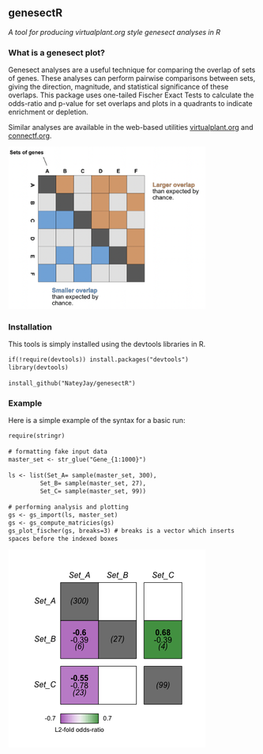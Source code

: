 ## genesectR

*A tool for producing virtualplant.org style genesect analyses in R*

### What is a genesect plot?
Genesect analyses are a useful technique for comparing the overlap of sets of genes. These analyses can perform pairwise comparisons between sets, giving the direction, magnitude, and statistical significance of these overlaps. This package uses one-tailed Fischer Exact Tests to calculate the odds-ratio and p-value for set overlaps and plots in a quadrants to indicate enrichment or depletion. 

Similar analyses are available in the web-based utilities [virtualplant.org](virtualplant.org) and [connectf.org](connectf.org). 

<img src="images/Example.png" alt="example" width="400"/>

### Installation

This tools is simply installed using the devtools libraries in R.


    if(!require(devtools)) install.packages("devtools")
    library(devtools)

    install_github("NateyJay/genesectR")

### Example

Here is a simple example of the syntax for a basic run:

    require(stringr)

    # formatting fake input data
    master_set <- str_glue("Gene_{1:1000}")

    ls <- list(Set_A= sample(master_set, 300),
             Set_B= sample(master_set, 27),
             Set_C= sample(master_set, 99))
 
    # performing analysis and plotting
    gs <- gs_import(ls, master_set)
    gs <- gs_compute_matricies(gs)
    gs_plot_fischer(gs, breaks=3) # breaks is a vector which inserts spaces before the indexed boxes

<img src="images/Rplot.png" alt="plot" width="400"/>


